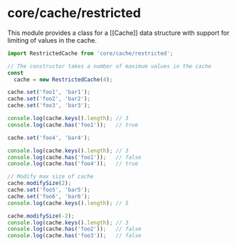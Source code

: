 # core/cache/restricted

This module provides a class for a [[Cache]] data structure with support for limiting of values in the cache.

```js
import RestrictedCache from 'core/cache/restricted';

// The constructor takes a number of maximum values in the cache
const
  cache = new RestrictedCache(4);

cache.set('foo1', 'bar1');
cache.set('foo2', 'bar2');
cache.set('foo3', 'bar3');

console.log(cache.keys().length); // 3
console.log(cache.has('foo1'));   // true

cache.set('foo4', 'bar4');

console.log(cache.keys().length); // 3
console.log(cache.has('foo1'));   // false
console.log(cache.has('foo4'));   // true

// Modify max size of cache
cache.modifySize(2);
cache.set('foo5', 'bar5');
cache.set('foo6', 'bar6');
console.log(cache.keys().length); // 5

cache.modifySize(-2);
console.log(cache.keys().length); // 3
console.log(cache.has('foo2'));   // false
console.log(cache.has('foo3'));   // false
```
